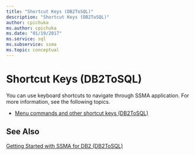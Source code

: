 ```yaml
---
title: "Shortcut Keys (DB2ToSQL)"
description: "Shortcut Keys (DB2ToSQL)"
author: cpichuka
ms.author: cpichuka
ms.date: "01/19/2017"
ms.service: sql
ms.subservice: ssma
ms.topic: conceptual
---
```

# Shortcut Keys (DB2ToSQL)
You can use keyboard shortcuts to navigate through SSMA application. For more information, see the following topics.  
  
-   [Menu commands and other shortcut keys &#40;DB2ToSQL&#41;](../../ssma/db2/menu-commands-and-other-shortcut-keys-db2tosql.md)  
  
## See Also  
[Getting Started with SSMA for DB2 &#40;DB2ToSQL&#41;](../../ssma/db2/getting-started-with-ssma-for-db2-db2tosql.md)  
  
